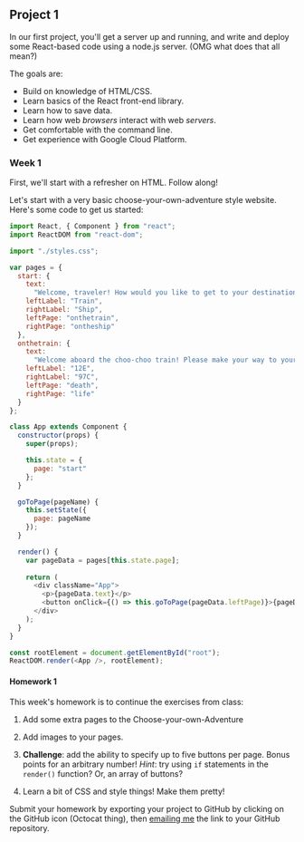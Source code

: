 ## Project 1

In our first project, you'll get a server up and running, and write and deploy some React-based code using a node.js server. (OMG what does that all mean?)

The goals are:
- Build on knowledge of HTML/CSS.
- Learn basics of the React front-end library.
- Learn how to save data.
- Learn how web *browsers* interact with web *servers*.
- Get comfortable with the command line.
- Get experience with Google Cloud Platform.

### Week 1

First, we'll start with a refresher on HTML. Follow along!

Let's start with a very basic choose-your-own-adventure style website. Here's some code to get us started:

```javascript
import React, { Component } from "react";
import ReactDOM from "react-dom";

import "./styles.css";

var pages = {
  start: {
    text:
      "Welcome, traveler! How would you like to get to your destination?",
    leftLabel: "Train",
    rightLabel: "Ship",
    leftPage: "onthetrain",
    rightPage: "ontheship"
  },
  onthetrain: {
    text:
      "Welcome aboard the choo-choo train! Please make your way to your seat. What's the number?",
    leftLabel: "12E",
    rightLabel: "97C",
    leftPage: "death",
    rightPage: "life"
  }
};

class App extends Component {
  constructor(props) {
    super(props);

    this.state = {
      page: "start"
    };
  }

  goToPage(pageName) {
    this.setState({
      page: pageName
    });
  }

  render() {
    var pageData = pages[this.state.page];
    
    return (
      <div className="App">
        <p>{pageData.text}</p>
        <button onClick={() => this.goToPage(pageData.leftPage)}>{pageData.leftLabel}</button>
      </div>
    );
  }
}

const rootElement = document.getElementById("root");
ReactDOM.render(<App />, rootElement);
```

#### Homework 1

This week's homework is to continue the exercises from class:

1. Add some extra pages to the Choose-your-own-Adventure

2. Add images to your pages.

3. **Challenge**: add the ability to specify up to five buttons per page. Bonus points for an arbitrary number! *Hint*: try using `if` statements in the `render()` function? Or, an array of buttons?

4. Learn a bit of CSS and style things! Make them pretty!

Submit your homework by exporting your project to GitHub by clicking on the GitHub icon (Octocat thing), then [emailing me](mailto:zamfi@cca.edu) the link to your GitHub repository.
